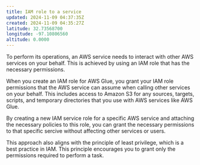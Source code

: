 ```yaml
---
title: IAM role to a service
updated: 2024-11-09 04:37:35Z
created: 2024-11-09 04:35:27Z
latitude: 32.73568700
longitude: -97.10806560
altitude: 0.0000
---
```


To perform its operations, an AWS service needs to interact with other AWS services on your behalf. This is achieved by using an IAM role that has the necessary permissions. 

When you create an IAM role for AWS Glue, you grant your IAM role permissions that the AWS service can assume when calling other services on your behalf. This includes access to Amazon S3 for any sources, targets, scripts, and temporary directories that you use with AWS services like AWS Glue.

By creating a new IAM service role for a specific AWS service and attaching the necessary policies to this role, you can grant the necessary permissions to that specific sercive without affecting other services or users. 


This approach also aligns with the principle of least privilege, which is a best practice in IAM. This principle encourages you to grant only the permissions required to perform a task.